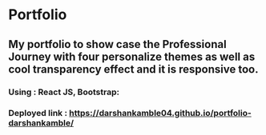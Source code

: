 # Portfolio
## My portfolio to show case the Professional Journey with four personalize themes as well as cool transparency effect and it is responsive too.
### Using : React JS, Bootstrap:

### Deployed link : https://darshankamble04.github.io/portfolio-darshankamble/
